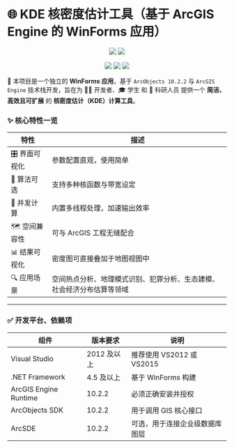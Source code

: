 # 🌐 KDE 核密度估计工具（基于 ArcGIS Engine 的 WinForms 应用）
<p align="center">
  <img src="https://img.shields.io/badge/Visual%20Studio-2012+-5C2D91?style=for-the-badge&logo=visualstudio" />
  <img src="https://img.shields.io/badge/.NET-Framework%204.5+-512BD4?style=for-the-badge&logo=dotnet" />
</p>
<p align="center">
  <img src="https://img.shields.io/badge/ArcGIS%20Engine-10.2.2-00A870?style=for-the-badge&logo=esri" />
  <img src="https://img.shields.io/badge/ArcObjects-10.2.2-blue?style=for-the-badge&logo=esri" />
  <img src="https://img.shields.io/badge/ArcSDE-10.2.2-orange?style=for-the-badge&logo=esri" />
</p>

🧭 本项目是一个独立的 **WinForms 应用**，基于 `ArcObjects 10.2.2` 与 `ArcGIS Engine` 技术栈开发，旨在为 👨‍💻 开发者、🎓 学生 和 🔬 科研人员 提供一个 **简洁、高效且可扩展** 的 **核密度估计（KDE）计算工具**。

### ✨ 核心特性一览
<div align="center">
  
| 特性            | 描述                                                                 |
|-----------------|----------------------------------------------------------------------|
| 🎛️ 界面可视化   | 参数配置直观，使用简单                                               |
| 🧠 算法可选     | 支持多种核函数与带宽设定                                             |
| 🚀 并发计算     | 内置多线程处理，加速输出效率                                         |
| 🗺️ 空间兼容性   | 可与 ArcGIS 工程无缝配合                                             |
| 📊 结果可视化   | 密度图可直接叠加于地图视图中                                         |
| 🔍 应用场景     | 空间热点分析、地理模式识别、犯罪分析、生态建模、社会经济分布估算等领域 |

</div>

---

### ✅ 开发平台、依赖项
<div align ="center">
  
| 组件                  | 版本要求             | 说明                             |
|-----------------------|----------------------|----------------------------------|
| Visual Studio         | 2012 及以上          | 推荐使用 VS2012 或 VS2015       |
| .NET Framework        | 4.5 及以上           | 基于 WinForms 构建               |
| ArcGIS Engine Runtime | 10.2.2               | 必须正确安装并授权               |
| ArcObjects SDK        | 10.2.2               | 用于调用 GIS 核心接口            |
| ArcSDE                | 10.2.2               | 可选，用于连接企业级数据库图层   |

</div>
